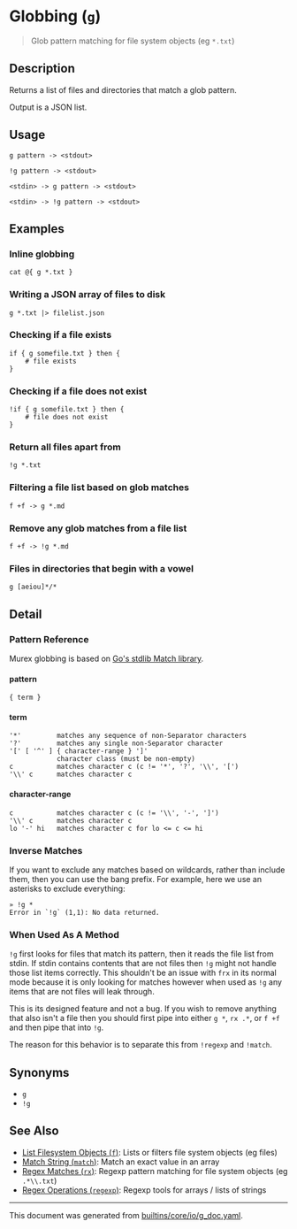 # Globbing (`g`)

> Glob pattern matching for file system objects (eg `*.txt`)

## Description

Returns a list of files and directories that match a glob pattern.

Output is a JSON list.

## Usage

```
g pattern -> <stdout>

!g pattern -> <stdout>

<stdin> -> g pattern -> <stdout>

<stdin> -> !g pattern -> <stdout>
```

## Examples

### Inline globbing

```
cat @{ g *.txt }
```

### Writing a JSON array of files to disk

```
g *.txt |> filelist.json
```

### Checking if a file exists

```
if { g somefile.txt } then {
    # file exists
}
```

### Checking if a file does not exist

```
!if { g somefile.txt } then {
    # file does not exist
}
```

### Return all files apart from

```
!g *.txt
```

### Filtering a file list based on glob matches

```
f +f -> g *.md
```

### Remove any glob matches from a file list

```
f +f -> !g *.md
```

### Files in directories that begin with a vowel

```
g [aeiou]*/*
```

## Detail

### Pattern Reference

Murex globbing is based on [Go's stdlib Match library](https://pkg.go.dev/path/filepath#Match).

#### pattern

    { term }

#### term

    '*'         matches any sequence of non-Separator characters
    '?'         matches any single non-Separator character
    '[' [ '^' ] { character-range } ']'
                character class (must be non-empty)
    c           matches character c (c != '*', '?', '\\', '[')
    '\\' c      matches character c

#### character-range

    c           matches character c (c != '\\', '-', ']')
    '\\' c      matches character c
    lo '-' hi   matches character c for lo <= c <= hi

### Inverse Matches

If you want to exclude any matches based on wildcards, rather than include
them, then you can use the bang prefix. For example, here we use an asterisks
to exclude everything:

```
» !g *
Error in `!g` (1,1): No data returned.
```

### When Used As A Method

`!g` first looks for files that match its pattern, then it reads the file list
from stdin. If stdin contains contents that are not files then `!g` might not
handle those list items correctly. This shouldn't be an issue with `frx` in its
normal mode because it is only looking for matches however when used as `!g`
any items that are not files will leak through.

This is its designed feature and not a bug. If you wish to remove anything that
also isn't a file then you should first pipe into either `g *`, `rx .*`, or
`f +f` and then pipe that into `!g`.

The reason for this behavior is to separate this from `!regexp` and `!match`.

## Synonyms

* `g`
* `!g`


## See Also

* [List Filesystem Objects (`f`)](../commands/f.md):
  Lists or filters file system objects (eg files)
* [Match String (`match`)](../commands/match.md):
  Match an exact value in an array
* [Regex Matches (`rx`)](../commands/rx.md):
  Regexp pattern matching for file system objects (eg `.*\\.txt`)
* [Regex Operations (`regexp`)](../commands/regexp.md):
  Regexp tools for arrays / lists of strings

<hr/>

This document was generated from [builtins/core/io/g_doc.yaml](https://github.com/lmorg/murex/blob/master/builtins/core/io/g_doc.yaml).